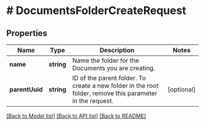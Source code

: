 # # DocumentsFolderCreateRequest

## Properties

Name | Type | Description | Notes
------------ | ------------- | ------------- | -------------
**name** | **string** | Name the folder for the Documents you are creating. |
**parentUuid** | **string** | ID of the parent folder. To create a new folder in the root folder, remove this parameter in the request. | [optional]

[[Back to Model list]](../../README.md#models) [[Back to API list]](../../README.md#endpoints) [[Back to README]](../../README.md)
